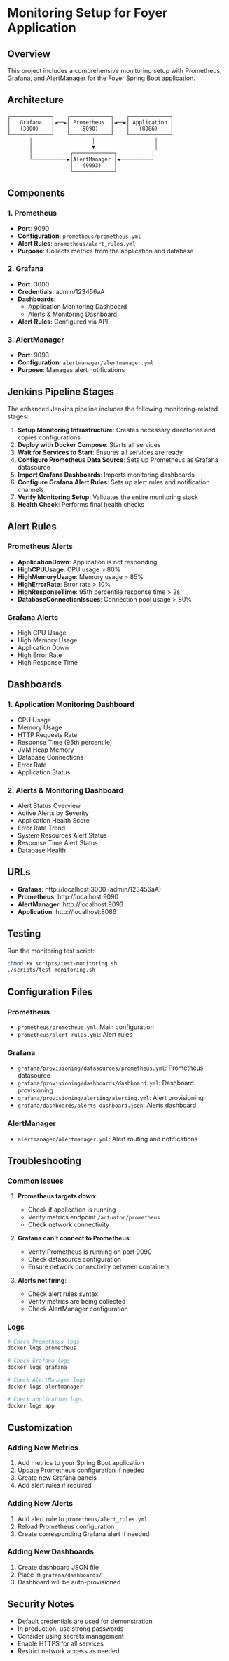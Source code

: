 # Monitoring Setup for Foyer Application

## Overview

This project includes a comprehensive monitoring setup with Prometheus, Grafana, and AlertManager for the Foyer Spring Boot application.

## Architecture

```
┌─────────────┐    ┌─────────────┐    ┌─────────────┐
│   Grafana   │◄──►│ Prometheus  │◄──►│ Application │
│   (3000)    │    │   (9090)    │    │   (8086)    │
└─────────────┘    └─────────────┘    └─────────────┘
       │                   │                   │
       │                   ▼                   │
       │            ┌─────────────┐           │
       └───────────►│AlertManager │◄──────────┘
                    │   (9093)    │
                    └─────────────┘
```

## Components

### 1. Prometheus
- **Port**: 9090
- **Configuration**: `prometheus/prometheus.yml`
- **Alert Rules**: `prometheus/alert_rules.yml`
- **Purpose**: Collects metrics from the application and database

### 2. Grafana
- **Port**: 3000
- **Credentials**: admin/123456aA
- **Dashboards**: 
  - Application Monitoring Dashboard
  - Alerts & Monitoring Dashboard
- **Alert Rules**: Configured via API

### 3. AlertManager
- **Port**: 9093
- **Configuration**: `alertmanager/alertmanager.yml`
- **Purpose**: Manages alert notifications

## Jenkins Pipeline Stages

The enhanced Jenkins pipeline includes the following monitoring-related stages:

1. **Setup Monitoring Infrastructure**: Creates necessary directories and copies configurations
2. **Deploy with Docker Compose**: Starts all services
3. **Wait for Services to Start**: Ensures all services are ready
4. **Configure Prometheus Data Source**: Sets up Prometheus as Grafana datasource
5. **Import Grafana Dashboards**: Imports monitoring dashboards
6. **Configure Grafana Alert Rules**: Sets up alert rules and notification channels
7. **Verify Monitoring Setup**: Validates the entire monitoring stack
8. **Health Check**: Performs final health checks

## Alert Rules

### Prometheus Alerts
- **ApplicationDown**: Application is not responding
- **HighCPUUsage**: CPU usage > 80%
- **HighMemoryUsage**: Memory usage > 85%
- **HighErrorRate**: Error rate > 10%
- **HighResponseTime**: 95th percentile response time > 2s
- **DatabaseConnectionIssues**: Connection pool usage > 80%

### Grafana Alerts
- High CPU Usage
- High Memory Usage
- Application Down
- High Error Rate
- High Response Time

## Dashboards

### 1. Application Monitoring Dashboard
- CPU Usage
- Memory Usage
- HTTP Requests Rate
- Response Time (95th percentile)
- JVM Heap Memory
- Database Connections
- Error Rate
- Application Status

### 2. Alerts & Monitoring Dashboard
- Alert Status Overview
- Active Alerts by Severity
- Application Health Score
- Error Rate Trend
- System Resources Alert Status
- Response Time Alert Status
- Database Health

## URLs

- **Grafana**: http://localhost:3000 (admin/123456aA)
- **Prometheus**: http://localhost:9090
- **AlertManager**: http://localhost:9093
- **Application**: http://localhost:8086

## Testing

Run the monitoring test script:
```bash
chmod +x scripts/test-monitoring.sh
./scripts/test-monitoring.sh
```

## Configuration Files

### Prometheus
- `prometheus/prometheus.yml`: Main configuration
- `prometheus/alert_rules.yml`: Alert rules

### Grafana
- `grafana/provisioning/datasources/prometheus.yml`: Prometheus datasource
- `grafana/provisioning/dashboards/dashboard.yml`: Dashboard provisioning
- `grafana/provisioning/alerting/alerting.yml`: Alert provisioning
- `grafana/dashboards/alerts-dashboard.json`: Alerts dashboard

### AlertManager
- `alertmanager/alertmanager.yml`: Alert routing and notifications

## Troubleshooting

### Common Issues

1. **Prometheus targets down**:
   - Check if application is running
   - Verify metrics endpoint `/actuator/prometheus`
   - Check network connectivity

2. **Grafana can't connect to Prometheus**:
   - Verify Prometheus is running on port 9090
   - Check datasource configuration
   - Ensure network connectivity between containers

3. **Alerts not firing**:
   - Check alert rules syntax
   - Verify metrics are being collected
   - Check AlertManager configuration

### Logs

```bash
# Check Prometheus logs
docker logs prometheus

# Check Grafana logs
docker logs grafana

# Check AlertManager logs
docker logs alertmanager

# Check application logs
docker logs app
```

## Customization

### Adding New Metrics

1. Add metrics to your Spring Boot application
2. Update Prometheus configuration if needed
3. Create new Grafana panels
4. Add alert rules if required

### Adding New Alerts

1. Add alert rule to `prometheus/alert_rules.yml`
2. Reload Prometheus configuration
3. Create corresponding Grafana alert if needed

### Adding New Dashboards

1. Create dashboard JSON file
2. Place in `grafana/dashboards/`
3. Dashboard will be auto-provisioned

## Security Notes

- Default credentials are used for demonstration
- In production, use strong passwords
- Consider using secrets management
- Enable HTTPS for all services
- Restrict network access as needed 